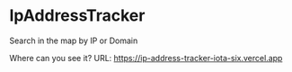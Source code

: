 # IpAddressTracker
Search in the map by IP or Domain

Where can you see it?
URL: https://ip-address-tracker-iota-six.vercel.app
